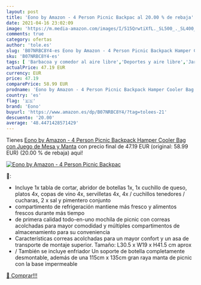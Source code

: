 ```yaml
---
layout: post
title: 'Eono by Amazon - 4 Person Picnic Backpac al 20.00 % de rebaja'
date: 2021-04-16 23:02:09
image: 'https://m.media-amazon.com/images/I/515QrwtiXfL._SL500_._SL400_.jpg'
comments: true
category: ofertas
author: 'tole.es'
slug: 'B07NRBC8Y4-es Eono by Amazon - 4 Person Picnic Backpack Hamper Cooler...'
sku: 'B07NRBC8Y4-es'
tags: [ 'Barbacoa y comedor al aire libre','Deportes y aire libre','Jardín','Mochilas de picnic para vajilla de exterior y picnic','Vajilla de exterior y picnic','backpack','eono', ]
actualPrice: 47.19 EUR
currency: EUR
price: 47.19
comparePrice: 58.99 EUR
prodname: 'Eono by Amazon - 4 Person Picnic Backpack Hamper Cooler Bag con Juego de Mesa y Manta'
country: 'es'
flag: '🇪🇸'
brand: 'Eono'
buyurl: 'https://www.amazon.es/dp/B07NRBC8Y4/?tag=tolees-21'
descuento: '20.00'
average: '48.4471428571429'
---
```


Tienes [Eono by Amazon - 4 Person Picnic Backpack Hamper Cooler Bag con Juego de Mesa y Manta](https://www.amazon.es/dp/B07NRBC8Y4/?tag=tolees-21) con precio final de  47.19 EUR (original: 58.99 EUR) (20.00 %  de rebaja) aqui!

[![Eono by Amazon - 4 Person Picnic Backpac](https://m.media-amazon.com/images/I/515QrwtiXfL._SL500_._SL400_.jpg)](https://www.amazon.es/dp/B07NRBC8Y4/?tag=tolees-21)

🔎:

- Incluye 1x tabla de cortar, abridor de botellas 1x, 1x cuchillo de queso, platos 4x, copas de vino 4x, servilletas 4x, 4x / cuchillos tenedores / cucharas, 2 x sal y pimentero conjunto
- compartimento de refrigeración mantiene más fresco y alimentos frescos durante más tiempo
- de primera calidad todo-en-uno mochila de picnic con correas acolchadas para mayor comodidad y múltiples compartimentos de almacenamiento para su conveniencia
- Características correas acolchadas para un mayor confort y un asa de transporte de montaje superior. Tamaño: L30.5 x W19 x H41.5 cm aprox
- / También se incluye enfriador Un soporte de botella completamente desmontable, además de una 115cm x 135cm gran raya manta de picnic con la base impermeable

[🛒 Comprar!!!](https://www.amazon.es/dp/B07NRBC8Y4/?tag=tolees-21)
